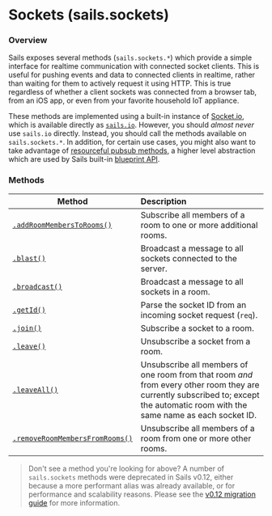 # Sockets (sails.sockets)

### Overview

Sails exposes several methods (`sails.sockets.*`) which provide a simple interface for realtime communication with connected socket clients.  This is useful for pushing events and data to connected clients in realtime, rather than waiting for them to actively request it using HTTP.  This is true regardless of whether a client sockets was connected from a browser tab, from an iOS app, or even from your favorite household IoT appliance.

These methods are implemented using a built-in instance of [Socket.io](http://socket.io), which is available directly as [`sails.io`](http://sailsjs.org/documentationreference/application/application.md#sailsio).  However, you should _almost never_ use `sails.io` directly.  Instead, you should call the methods available on `sails.sockets.*`.  In addition, for certain use cases, you might also want to take advantage of [resourceful pubsub methods](http://sailsjs.org/documentation/reference/web-sockets/resourceful-pub-sub), a higher level abstraction which are used by Sails built-in [blueprint API](http://sailsjs.org/documentation/reference/blueprint-api).


### Methods


| Method                             | Description                                              |
|------------------------------------|:---------------------------------------------------------|
| [`.addRoomMembersToRooms()`](http://sailsjs.org/documentation/reference/web-sockets/sails-sockets/add-room-members-to-rooms)        | Subscribe all members of a room to one or more additional rooms.
| [`.blast()`](http://sailsjs.org/documentation/reference/web-sockets/sails-sockets/blast)        | Broadcast a message to all sockets connected to the server.
| [`.broadcast()`](http://sailsjs.org/documentation/reference/web-sockets/sails-sockets/broadcast)        | Broadcast a message to all sockets in a room.
| [`.getId()`](http://sailsjs.org/documentation/reference/web-sockets/sails-sockets/get-id)        | Parse the socket ID from an incoming socket request (`req`).
| [`.join()`](http://sailsjs.org/documentation/reference/web-sockets/sails-sockets/join)        | Subscribe a socket to a room.
| [`.leave()`](http://sailsjs.org/documentation/reference/web-sockets/sails-sockets/leave)        | Unsubscribe a socket from a room.
| [`.leaveAll()`](http://sailsjs.org/documentation/reference/web-sockets/sails-sockets/broadcast)        | Unsubscribe all members of one room from that room _and_ from every other room they are currently subscribed to; except the automatic room with the same name as each socket ID.
| [`.removeRoomMembersFromRooms()`](http://sailsjs.org/documentation/reference/web-sockets/sails-sockets/remove-room-members-from-rooms)        | Unsubscribe all members of a room from one or more other rooms.


> Don't see a method you're looking for above?  A number of `sails.sockets` methods were deprecated in Sails v0.12, either because a more performant alias was already available, or for performance and scalability reasons.  Please see the [v0.12 migration guide](http://sailsjs.org/documentation/concepts/upgrading/to-v-0-12) for more information.



<docmeta name="displayName" value="sails.sockets">
<docmeta name="stabilityIndex" value="3">
